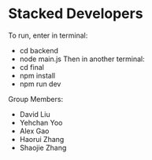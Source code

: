 # Stacked Developers

To run, enter in terminal:
 - cd backend
 - node main.js
Then in another terminal:
 - cd final
 - npm install
 - npm run dev

Group Members:
 - David Liu
 - Yehchan Yoo
 - Alex Gao
 - Haorui Zhang
 - Shaojie Zhang
